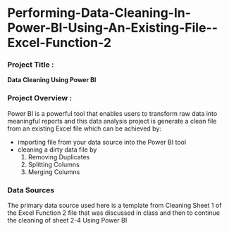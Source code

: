 # Performing-Data-Cleaning-In-Power-BI-Using-An-Existing-File--Excel-Function-2

### Project Title :  
**Data Cleaning Using Power BI**

### Project Overview : 
Power BI is a powerful tool that enables users to transform raw data into meaningful reports and this data analysis project is generate a clean file from an existing Excel file which can be achieved by: 
- importing file from your data source into the Power BI tool
- cleaning a dirty data file by
  1. Removing Duplicates
  2. Splitting Columns
  3. Merging Columns
 
### Data Sources
The primary data source used here is a template from Cleaning Sheet 1 of the Excel Function 2 file that was discussed in class and then to continue the cleaning of sheet 2-4 Using Power BI
